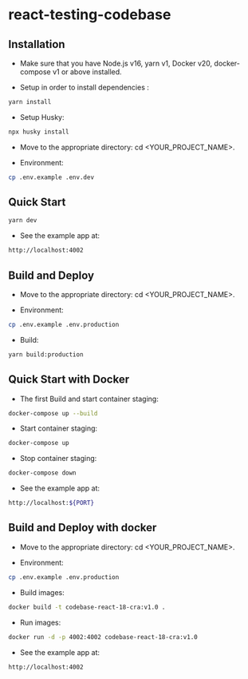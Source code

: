 # react-testing-codebase


## Installation
- Make sure that you have Node.js v16, yarn v1, Docker v20, docker-compose v1 or above installed.

- Setup in order to install dependencies :
```bash
yarn install
```

- Setup Husky:
```bash
npx husky install
```

- Move to the appropriate directory: cd <YOUR_PROJECT_NAME>.

- Environment:
```bash
cp .env.example .env.dev
```

## Quick Start
```bash
yarn dev
```

- See the example app at:
```bash
http://localhost:4002
```

## Build and Deploy
- Move to the appropriate directory: cd <YOUR_PROJECT_NAME>.

- Environment:
```bash
cp .env.example .env.production
```

- Build:
```bash
yarn build:production
```

## Quick Start with Docker
- The first Build and start container staging:
```bash
docker-compose up --build
```

- Start container staging:
```bash
docker-compose up
```

- Stop container staging:
```bash
docker-compose down
```

- See the example app at:
```bash
http://localhost:${PORT}
```

## Build and Deploy with docker
- Move to the appropriate directory: cd <YOUR_PROJECT_NAME>.

- Environment:
```bash
cp .env.example .env.production
```

- Build images:
```bash
docker build -t codebase-react-18-cra:v1.0 .
```

- Run images:
```bash
docker run -d -p 4002:4002 codebase-react-18-cra:v1.0
```

- See the example app at:
```bash
http://localhost:4002
```
